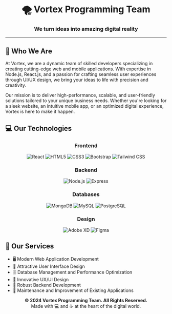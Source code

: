 <div align="center">

# 🌪️ Vortex Programming Team  

### We turn ideas into amazing digital reality

</div>

---

## 🚀 Who We Are

At Vortex, we are a dynamic team of skilled developers specializing in creating cutting-edge web and mobile applications. With expertise in Node.js, React.js, and a passion for crafting seamless user experiences through UI/UX design, we bring your ideas to life with precision and creativity.

Our mission is to deliver high-performance, scalable, and user-friendly solutions tailored to your unique business needs. Whether you're looking for a sleek website, an intuitive mobile app, or an optimized digital experience, Vortex is here to make it happen.

## 💻 Our Technologies

<div align="center">

### Frontend  
![React](https://img.shields.io/badge/-React-61DAFB?style=for-the-badge&logo=react&logoColor=black)
![HTML5](https://img.shields.io/badge/-HTML5-E34F26?style=for-the-badge&logo=html5&logoColor=white)
![CSS3](https://img.shields.io/badge/-CSS3-1572B6?style=for-the-badge&logo=css3&logoColor=white)
![Bootstrap](https://img.shields.io/badge/-Bootstrap-7952B3?style=for-the-badge&logo=bootstrap&logoColor=white)
![Tailwind CSS](https://img.shields.io/badge/-Tailwind%20CSS-38B2AC?style=for-the-badge&logo=tailwind-css&logoColor=white)

### Backend  
![Node.js](https://img.shields.io/badge/-Node.js-339933?style=for-the-badge&logo=node.js&logoColor=white)
![Express](https://img.shields.io/badge/-Express-000000?style=for-the-badge&logo=express&logoColor=white)

### Databases  
![MongoDB](https://img.shields.io/badge/-MongoDB-47A248?style=for-the-badge&logo=mongodb&logoColor=white)
![MySQL](https://img.shields.io/badge/-MySQL-4479A1?style=for-the-badge&logo=mysql&logoColor=white)
![PostgreSQL](https://img.shields.io/badge/-PostgreSQL-336791?style=for-the-badge&logo=postgresql&logoColor=white)

### Design  
![Adobe XD](https://img.shields.io/badge/-Adobe%20XD-FF61F6?style=for-the-badge&logo=adobe-xd&logoColor=white)
![Figma](https://img.shields.io/badge/-Figma-F24E1E?style=for-the-badge&logo=figma&logoColor=white)

</div>

## 🌟 Our Services

- 🖥️ Modern Web Application Development
- 📱 Attractive User Interface Design
- 🗄️ Database Management and Performance Optimization
- 🎨 Innovative UX/UI Design
- 🚀 Robust Backend Development
- 🔧 Maintenance and Improvement of Existing Applications

<div align="center">

**© 2024 Vortex Programming Team. All Rights Reserved.**  
Made with 💻 and ☕️ at the heart of the digital world.

</div>
